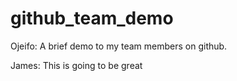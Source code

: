 # github_team_demo
Ojeifo:
    A brief demo to my team members on github.

James:
    This is going to be great
